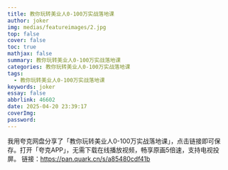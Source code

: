 ```yaml
---
title: 教你玩转美业人0-100万实战落地课
author: joker
img: medias/featureimages/2.jpg
top: false
cover: false
toc: true
mathjax: false
summary: 教你玩转美业人0-100万实战落地课
categories: 教你玩转美业人0-100万实战落地课
tags:
  - 教你玩转美业人0-100万实战落地课
keywords: joker
essay: false
abbrlink: 46602
date: 2025-04-20 23:39:17
coverImg:
password:
---
```


我用夸克网盘分享了「教你玩转美业人0-100万实战落地课」，点击链接即可保存。打开「夸克APP」，无需下载在线播放视频，畅享原画5倍速，支持电视投屏。
链接：https://pan.quark.cn/s/a85480cdf41b
